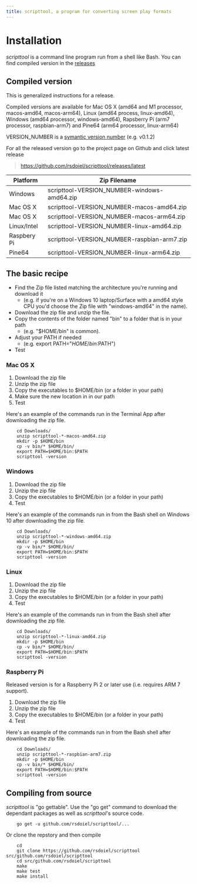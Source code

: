 ```yaml
---
title: scripttool, a program for converting screen play formats
---
```


Installation
============

*scripttool* is a command line program run from a shell like Bash. You can find compiled version in the [releases](https://github.com/rsdoiel/scripttool/releases/latest) 

Compiled version
----------------

This is generalized instructions for a release. 

Compiled versions are available for Mac OS X (amd64 and M1 processor, macos-amd64, macos-arm64), 
Linux (amd64 process, linux-amd64), Windows (amd64 processor, windows-amd64), 
Rapsberry Pi (arm7 processor, raspbian-arm7) and Pine64 (arm64 processor, linux-arm64)


VERSION_NUMBER is a [symantic version number](http://semver.org/) (e.g. v0.1.2)


For all the released version go to the project page on Github and click latest release

>    https://github.com/rsdoiel/scripttool/releases/latest


| Platform    | Zip Filename                           |
|-------------|----------------------------------------|
| Windows     | scripttool-VERSION_NUMBER-windows-amd64.zip |
| Mac OS X    | scripttool-VERSION_NUMBER-macos-amd64.zip  |
| Mac OS X    | scripttool-VERSION_NUMBER-macos-arm64.zip  |
| Linux/Intel | scripttool-VERSION_NUMBER-linux-amd64.zip   |
| Raspbery Pi | scripttool-VERSION_NUMBER-raspbian-arm7.zip |
| Pine64      | scripttool-VERSION_NUMBER-linux-arm64.zip   |


The basic recipe
----------------

+ Find the Zip file listed matching the architecture you're running and download it
    + (e.g. if you're on a Windows 10 laptop/Surface with a amd64 style CPU you'd choose the Zip file with "windows-amd64" in the name).
+ Download the zip file and unzip the file.  
+ Copy the contents of the folder named "bin" to a folder that is in your path 
    + (e.g. "$HOME/bin" is common).
+ Adjust your PATH if needed
    + (e.g. export PATH="$HOME/bin:$PATH")
+ Test


### Mac OS X

1. Download the zip file
2. Unzip the zip file
3. Copy the executables to $HOME/bin (or a folder in your path)
4. Make sure the new location in in our path
5. Test

Here's an example of the commands run in the Terminal App after downloading the 
zip file.

```shell
    cd Downloads/
    unzip scripttool-*-macos-amd64.zip
    mkdir -p $HOME/bin
    cp -v bin/* $HOME/bin/
    export PATH=$HOME/bin:$PATH
    scripttool -version
```

### Windows

1. Download the zip file
2. Unzip the zip file
3. Copy the executables to $HOME/bin (or a folder in your path)
4. Test

Here's an example of the commands run in from the Bash shell on Windows 10 after
downloading the zip file.

```shell
    cd Downloads/
    unzip scripttool-*-windows-amd64.zip
    mkdir -p $HOME/bin
    cp -v bin/* $HOME/bin/
    export PATH=$HOME/bin:$PATH
    scripttool -version
```


### Linux 

1. Download the zip file
2. Unzip the zip file
3. Copy the executables to $HOME/bin (or a folder in your path)
4. Test

Here's an example of the commands run in from the Bash shell after
downloading the zip file.

```shell
    cd Downloads/
    unzip scripttool-*-linux-amd64.zip
    mkdir -p $HOME/bin
    cp -v bin/* $HOME/bin/
    export PATH=$HOME/bin:$PATH
    scripttool -version
```


### Raspberry Pi

Released version is for a Raspberry Pi 2 or later use (i.e. requires ARM 7 support).

1. Download the zip file
2. Unzip the zip file
3. Copy the executables to $HOME/bin (or a folder in your path)
4. Test

Here's an example of the commands run in from the Bash shell after
downloading the zip file.

```shell
    cd Downloads/
    unzip scripttool-*-raspbian-arm7.zip
    mkdir -p $HOME/bin
    cp -v bin/* $HOME/bin/
    export PATH=$HOME/bin:$PATH
    scripttool -version
```


Compiling from source
---------------------

_scripttool_ is "go gettable".  Use the "go get" command to download the dependant packages
as well as _scripttool_'s source code.

```shell
    go get -u github.com/rsdoiel/scripttool/...
```

Or clone the repstory and then compile

```shell
    cd
    git clone https://github.com/rsdoiel/scripttool src/github.com/rsdoiel/scripttool
    cd src/github.com/rsdoiel/scripttool
    make
    make test
    make install
```


